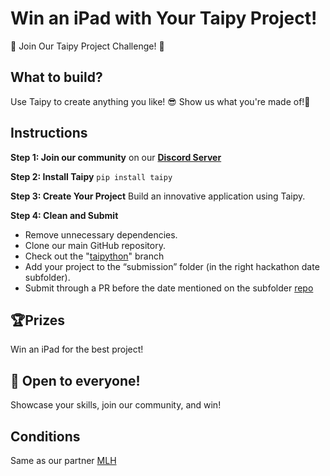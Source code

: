 # Win an iPad with Your Taipy Project!

🚀 Join Our Taipy Project Challenge! 🚀

## What to build?
Use Taipy to create anything you like! 😎
Show us what you're made of!💪

## Instructions

**Step 1: Join our community** on our **[Discord Server](https://discord.com/invite/SJyz2VJGxV)**

**Step 2: Install Taipy** ```pip install taipy```


**Step 3: Create Your Project**  Build an innovative application using Taipy.

**Step 4: Clean and Submit**

- Remove unnecessary dependencies.
- Clone our main GitHub repository.
- Check out the "[taipython](https://github.com/Avaiga/taipy/tree/taipython)" branch
- Add your project to the “submission” folder (in the right hackathon date subfolder).
- Submit through a PR before the date mentioned on the subfolder  [repo](https://github.com/Avaiga/taipy/submissions)

## 🏆Prizes
Win an iPad for the best project!

## 🌟 Open to everyone!
Showcase your skills, join our community, and win!

## Conditions
Same as our partner [MLH](https://github.com/MLH/mlh-policies/blob/main/contest-terms.md)
